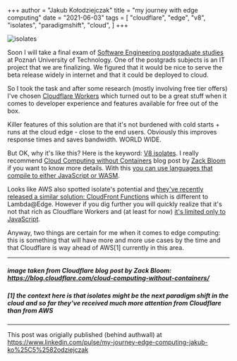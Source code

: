 +++
author = "Jakub Kołodziejczak"
title = "my journey with edge computing"
date = "2021-06-03"
tags = [
    "cloudflare",
    "edge",
    "v8",
    "isolates",
    "paradigmshift",
    "cloud",
]
+++

![isolates](https://blog.cloudflare.com/content/images/2018/10/Artboard-42@3x.png)


Soon I will take a final exam of [Software Engineering postgraduate
studies](http://www.cs.put.poznan.pl/spio/) at Poznań University of Technology.
One of the postgrads subjects is an IT project that we are finalizing. We
figured that it would be nice to serve the beta release widely in internet and
that it could be deployed to cloud.

So I took the task and after some research (mostly involving free tier offers)
I've chosen [Cloudflare Workers](https://workers.cloudflare.com/) which turned
out to be a great stuff when it comes to developer experience and features
available for free out of the box.

Killer features of this solution are that it's not burdened with cold starts +
runs at the cloud edge - close to the end users. Obviously this improves
response times and saves bandwidth. WORLD WIDE.

But OK, why it's like this? Here is the keyword: [V8
isolates](https://www.infoq.com/presentations/cloudflare-v8/). I really
recommend [Cloud Computing without
Containers](https://blog.cloudflare.com/cloud-computing-without-containers/)
blog post by [Zack Bloom](https://blog.cloudflare.com/author/zack-bloom/) if
you want to know more details. With this [you can use languages that compile to
either JavaScript or
WASM](https://developers.cloudflare.com/workers/platform/languages).

Looks like AWS also spotted isolate's potential and [they've recently released
a similar solution: CloudFront
Functions](https://aws.amazon.com/blogs/aws/introducing-cloudfront-functions-run-your-code-at-the-edge-with-low-latency-at-any-scale/)
which is different to Lambda@Edge.  However if you dig further you will quickly
realize that it's not that rich as Cloudflare Workers and (at least for now)
[it's limited only to
JavaScript](https://docs.aws.amazon.com/AmazonCloudFront/latest/DeveloperGuide/edge-functions.html).

Anyway, two things are certain for me when it comes to edge computing: this is
something that will have more and more use cases by the time and that
Cloudflare is way ahead of AWS[1] currently in this area.


---
##### image taken from Cloudflare blog post by Zack Bloom: https://blog.cloudflare.com/cloud-computing-without-containers/

##### [1] the context here is that isolates might be the next paradigm shift in the cloud and so far they've received much more attention from Cloudflare than from AWS

---
This post was origially published (behind authwall) at
https://www.linkedin.com/pulse/my-journey-edge-computing-jakub-ko%25C5%2582odziejczak
